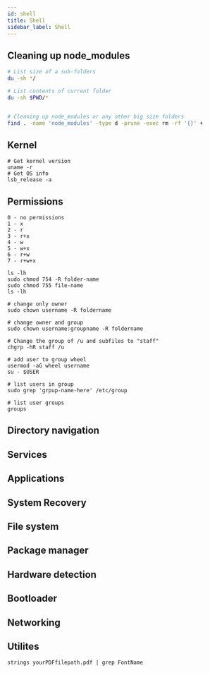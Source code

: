 ```yaml
---
id: shell
title: Shell
sidebar_label: Shell
---
```


## Cleaning up node_modules

```bash
# List size of a sub-folders
du -sh */

# List contents of current folder
du -sh $PWD/*


# Cleaning up node_modules or any other big size folders
find . -name 'node_modules' -type d -prune -exec rm -rf '{}' +
```

## Kernel

```
# Get kernel version
uname -r
# Get OS info
lsb_release -a
```

## Permissions

```
0 - no permissions
1 - x
2 - r
3 - r+x
4 - w
5 - w+x
6 - r+w
7 - r+w+x

ls -lh
sudo chmod 754 -R folder-name
sudo chmod 755 file-name
ls -lh

# change only owner
sudo chown username -R foldername

# change owner and group
sudo chown username:groupname -R foldername

# Change the group of /u and subfiles to "staff"
chgrp -hR staff /u

# add user to group wheel
usermod -aG wheel username
su - $USER

# list users in group
sudo grep 'grpup-name-here' /etc/group

# list user groups
groups
```

## Directory navigation

## Services

## Applications

## System Recovery

## File system

## Package manager

## Hardware detection

## Bootloader

## Networking

## Utilites

```
strings yourPDFfilepath.pdf | grep FontName
```
